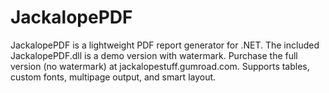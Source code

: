 # JackalopePDF
JackalopePDF is a lightweight PDF report generator for .NET. The included JackalopePDF.dll is a demo version with watermark. Purchase the full version (no watermark) at jackalopestuff.gumroad.com. Supports tables, custom fonts, multipage output, and smart layout.
